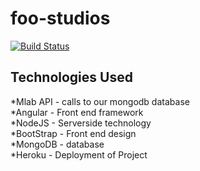 # foo-studios
[![Build Status](https://travis-ci.org/LuisMiguelRodriguez/foo-studios.svg?branch=master)](https://travis-ci.org/LuisMiguelRodriguez/foo-studios)

## Technologies Used

*Mlab API - calls to our mongodb database  
*Angular - Front end framework  
*NodeJS - Serverside technology  
*BootStrap - Front end design  
*MongoDB - database  
*Heroku - Deployment of Project  


